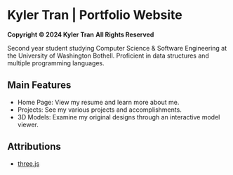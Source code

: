 # Kyler Tran | Portfolio Website
**Copyright &copy; 2024 Kyler Tran**
**All Rights Reserved**

Second year student studying Computer Science & Software Engineering at the University of Washington Bothell. Proficient in data structures and multiple programming languages.

## Main Features
- Home Page: View my resume and learn more about me.
- Projects: See my various projects and accomplishments.
- 3D Models: Examine my original designs through an interactive model viewer.

## Attributions
- [three.js](https://github.com/mrdoob/three.js/)
